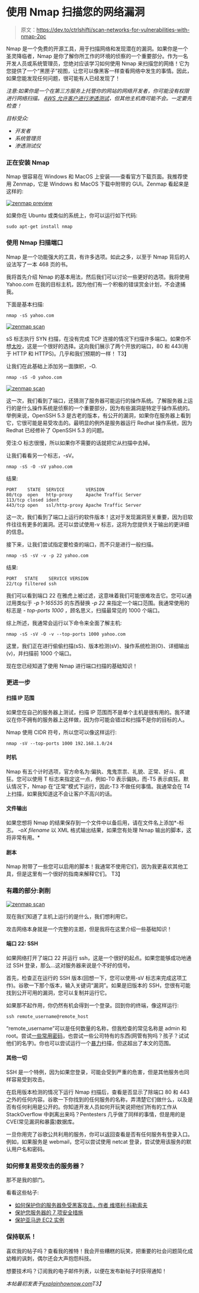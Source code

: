 # 使用 Nmap 扫描您的网络漏洞

> 原文：<https://dev.to/ctrlshifti/scan-networks-for-vulnerabilities-with-nmap-2pc>

Nmap 是一个免费的开源工具，用于扫描网络和发现潜在的漏洞。如果你是一个圣灵降临者，Nmap 是你了解你所工作的环境的侦察的一个重要部分。作为一名开发人员或系统管理员，您绝对应该学习如何使用 Nmap 来扫描您的网络！它为您提供了一个“黑匣子”视图，让您可以像黑客一样查看网络中发生的事情。因此，如果您能发现任何问题，很可能有人已经发现了！

*注意:如果你是一个在第三方服务上托管你的网站的网络开发者，你可能没有权限进行网络扫描。 [AWS 允许客户进行渗透测试](https://aws.amazon.com/security/penetration-testing/)，但其他主机商可能不会。一定要先检查！*

*目标受众:*

*   *开发者*
*   *系统管理员*
*   *渗透测试仪*

### 正在安装 Nmap

Nmap 很容易在 Windows 和 MacOS 上安装——查看官方下载页面。我推荐使用 Zenmap，它是 Windows 和 MacOS 下载中附带的 GUI。Zenmap 看起来是这样的:

[![zenmap preview](img/f18113a8dd820240905e176399264499.png)](https://res.cloudinary.com/practicaldev/image/fetch/s--1JEp80um--/c_limit%2Cf_auto%2Cfl_progressive%2Cq_auto%2Cw_880/https://www.explainhownow.com/asseimg/zenmap_1.png)

如果你在 Ubuntu 或类似的系统上，你可以运行如下代码:

`sudo apt-get install nmap`

### 使用 Nmap 扫描端口

Nmap 是一个功能强大的工具，有许多选项。如此之多，以至于 Nmap 背后的人设法写了一本 468 页的书。

我将首先介绍 Nmap 的基本用法，然后我们可以讨论一些更好的选项。我将使用 Yahoo.com 在我的目标主机，因为他们有一个积极的错误赏金计划，不会逮捕我。

下面是基本扫描:

`nmap -sS yahoo.com`

[![zenmap scan](img/ce522591fc3b190a06359b0696dcf011.png)](https://res.cloudinary.com/practicaldev/image/fetch/s--caTBwRgN--/c_limit%2Cf_auto%2Cfl_progressive%2Cq_auto%2Cw_880/https://www.explainhownow.com/asseimg/zenmap_2.png)

sS 标志执行 SYN 扫描，在没有完成 TCP 连接的情况下扫描许多端口。如果你不想[太吵](https://www.google.com/search?client=firefox-b-d&q=give+the+sysadmin+a+heart+attack)，这是一个很好的选择。这向我们展示了两个开放的端口，80 和 443(用于 HTTP 和 HTTPS)。几乎和我们预期的一样！
T3】

让我们在此基础上添加另一面旗帜，-O.

`nmap -sS -O yahoo.com`

[![zenmap scan](img/63fa6792fe9d186450053570e227c2a5.png)](https://res.cloudinary.com/practicaldev/image/fetch/s--LaWWZtrH--/c_limit%2Cf_auto%2Cfl_progressive%2Cq_auto%2Cw_880/https://www.explainhownow.com/asseimg/zenmap_3.png)

这一次，我们看到了端口，还猜测了服务器可能运行的操作系统。了解服务器上运行的是什么操作系统是侦察的一个重要部分，因为有些漏洞是特定于操作系统的。举例来说，OpenSSH 5.3 是古老的版本，有公开的漏洞，如果你在服务器上看到它，它很可能是易受攻击的。最明显的例外是服务器运行 Redhat 操作系统，因为 Redhat 已经修补了 OpenSSH 5.3 的问题。

旁注:O 标志很慢，所以如果你不需要的话就把它从扫描中去掉。

让我们看看另一个标志，-sV。

`nmap -sS -O -sV yahoo.com`

结果:

```
PORT    STATE  SERVICE        VERSION
80/tcp  open   http-proxy     Apache Traffic Server
113/tcp closed ident
443/tcp open   ssl/http-proxy Apache Traffic Server 
```

这一次，我们看到了端口上运行的软件版本！这对于发现漏洞至关重要，因为旧软件往往有更多的漏洞。还可以尝试使用-v 标志，这将为您提供关于输出的更详细的信息。

接下来，让我们尝试指定要检查的端口，而不只是进行一般扫描。

`nmap -sS -sV -v -p 22 yahoo.com`

结果:

```
PORT   STATE    SERVICE VERSION
22/tcp filtered ssh 
```

我们可以看到端口 22 在雅虎上被过滤，这意味着我们可能很难攻击它。您可以通过用类似于 *-p 1-165535* 的东西替换 *-p 22* 来指定一个端口范围。我通常使用的标志是 *- top-ports 1000* ，顾名思义，扫描最常见的 1000 个端口。

综上所述，我通常会运行以下命令来全面了解主机:

`nmap -sS -sV -O -v --top-ports 1000 yahoo.com`

这里，我们正在进行偷偷扫描(sS)、版本检测(sV)、操作系统检测(O)、详细输出(v)，并扫描前 1000 个端口。

现在您已经知道了使用 Nmap 进行端口扫描的基础知识！

### 更进一步

#### 扫描 IP 范围

如果您在自己的服务器上测试，扫描 IP 范围而不是单个主机是很有用的。我不建议在你不拥有的服务器上这样做，因为你可能会错过和扫描不是你的目标的人。

Nmap 使用 CIDR 符号，所以您可以像这样运行:

`nmap -sV --top-ports 1000 192.168.1.0/24`

#### 时机

Nmap 有五个计时选项，官方命名为:偏执、鬼鬼祟祟、礼貌、正常、好斗、疯狂。您可以使用 T 标志来指定这一点，例如-T0 表示偏执，而-T5 表示疯狂。默认情况下，Nmap 在“正常”模式下运行，因此-T3 不做任何事情。我通常会在 T4 上扫描，如果我知道这不会让客户不高兴的话。

#### 文件输出

如果您想将 Nmap 的结果保存到一个文件中以备后用，请在文件名上添加*-标志。 *-oX filename* 以 XML 格式输出结果，如果您有处理 Nmap 输出的脚本，这将非常有用。* 

#### 剧本

Nmap 附带了一些您可以启用的脚本！我通常不使用它们，因为我更喜欢其他工具，但是这里有一个很好的指南来解释它们。
T3】

### 有趣的部分:剥削

[![zenmap scan](img/66be940f7dd28eb0c16a551303222855.png)](https://res.cloudinary.com/practicaldev/image/fetch/s--VvpZEetk--/c_limit%2Cf_auto%2Cfl_progressive%2Cq_auto%2Cw_880/https://www.explainhownow.com/asseimg/security_updates.png)

现在我们知道了主机上运行的是什么，我们想利用它。

攻击网络本身就是一个完整的主题，但是我将在这里介绍一些基础知识！

#### 端口 22: SSH

如果网络打开了端口 22 并运行 ssh，这是一个很好的起点。如果您能够成功地通过 SSH 登录，那么...这对服务器来说是个不好的信号。

首先，检查正在运行的 SSH 版本(回想一下，您可以使用-sV 标志来完成这项工作)。谷歌一下那个版本，输入关键词“漏洞”。如果是旧版本的 SSH，您很有可能找到公开可用的漏洞，您可以复制并运行它。

如果那不起作用，你仍然有机会得到一个登录。回到你的终端，像这样运行:

`ssh remote_username@remote_host`

“remote_username”可以是任何数量的名称，但我检查的常见名称是 admin 和 root。尝试[一些常用密码](https://www.esquire.com/lifestyle/a25570880/top-passwords-2018/)，也尝试一些公司特有的东西(网管有狗吗？孩子？试试他们的名字)。你也可以尝试运行一个[暴力](https://www.offensive-security.com/metasploit-unleashed/scanner-ssh-auxiliary-modules/)扫描，但这超出了本文的范围。

#### 其他一切

SSH 是一个特例，因为如果您登录，可能会受到严重的危害，但是其他服务也同样容易受到攻击。

在启用版本检测的情况下运行 Nmap 扫描后，查看是否显示了除端口 80 和 443 之外的任何内容。谷歌一下你找到的任何服务的名称，弄清楚它们做什么，以及是否有任何利用是公开的。你知道开发人员如何开玩笑说把他们所有的工作从 StackOverflow 中剥离出来吗？Pentesters 几乎做了同样的事情，但是用的是 CVE(常见漏洞和暴露)数据库。

一旦你用完了谷歌公共利用的服务，你可以返回查看是否有任何服务有登录入口。例如，如果服务是 webmail，您可以尝试使用 netcat 登录，尝试使用该服务的默认用户名和密码。

### 如何修复易受攻击的服务器？

那不是我的部门。

看看这些帖子:

*   [如何保护你的服务器免受黑客攻击，作者
    维塔利·科勒索夫](https://dev.to/vkolesov/how-to-protect-your-server-from-hackers-4j6l)
*   [保护您服务器的 7 项安全措施](https://www.digitalocean.com/community/tutorials/7-security-measures-to-protect-your-servers)
*   [保护亚马逊 EC2 实例](https://aws.amazon.com/answers/security/aws-securing-ec2-instances/)

### 保持联系！

喜欢我的帖子吗？查看我的推特！我会开些糟糕的玩笑，把重要的社会问题简化成幼稚的讽刺，偶尔还会大声抱怨科技。

想要技术吗？订阅我的电子邮件列表，以便在发布新帖子时获得通知！

*本帖最初发表于[explainhownow.com](https://www.explainhownow.com/)T3】*